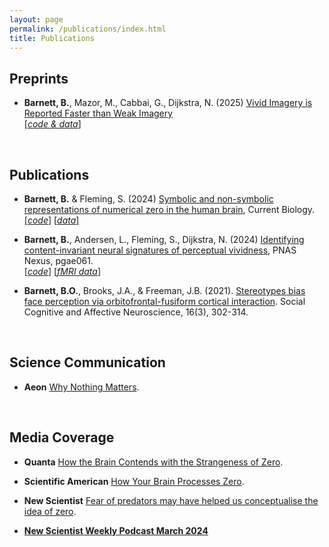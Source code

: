 ```yaml
---
layout: page
permalink: /publications/index.html
title: Publications
---
```


## Preprints
- **Barnett, B.**, Mazor, M., Cabbai, G., Dijkstra, N. (2025) [Vivid Imagery is Reported Faster than Weak Imagery](https://osf.io/preprints/psyarxiv/2uy9h) <br> 
[[*code & data*]](https://osf.io/g7tjh/)


  <br>

## Publications

- **Barnett, B.** & Fleming, S. (2024) [Symbolic and non-symbolic representations of numerical zero in the human brain](https://www.cell.com/action/showPdf?pii=S0960-9822%2824%2900897-2), Current Biology. <br> 
[[*code*]](https://github.com/benjybarnett/ZeroMEG) [[*data*]](https://osf.io/vr7qp/)

- **Barnett, B.**, Andersen, L., Fleming, S., Dijkstra, N. (2024) [Identifying content-invariant neural signatures of perceptual vividness](https://academic.oup.com/pnasnexus/article/3/2/pgae061/7608186?login=false), PNAS Nexus, pgae061. <br>
[[*code*]](https://github.com/benjybarnett/abstract-awareness) [[*fMRI data*]](https://data.ru.nl/collections/di/dccn/DSC_3018030.03_435?0)


- **Barnett, B.O.**, Brooks, J.A., & Freeman, J.B. (2021). [Stereotypes bias face perception via orbitofrontal-fusiform cortical interaction](https://www.academic.oup.com/scan/article/16/3/302/6017806). Social Cognitive and Affective Neuroscience, 16(3), 302-314.

<br>

## Science Communication

- **Aeon** [Why Nothing Matters](https://aeon.co/essays/why-zero-could-unlock-how-the-brain-perceives-absence). 

<br> 


## Media Coverage

- **Quanta** [How the Brain Contends with the Strangeness of Zero](https://www.quantamagazine.org/how-the-human-brain-contends-with-the-strangeness-of-zero-20241018/). 

- **Scientific American** [How Your Brain Processes Zero](https://www.scientificamerican.com/article/how-your-brain-processes-zero-its-not-exactly-nothing/). 

- **New Scientist** [Fear of predators may have helped us conceptualise the idea of zero](https://www.newscientist.com/article/2419468-fear-of-predators-may-have-helped-us-conceptualise-the-idea-of-zero/). 


- [**New Scientist Weekly Podcast March 2024**](https://shows.acast.com/61850ae845b6e300132557e2/65e1f72edfdd5a0017f966fb?seek=655)


  

  
